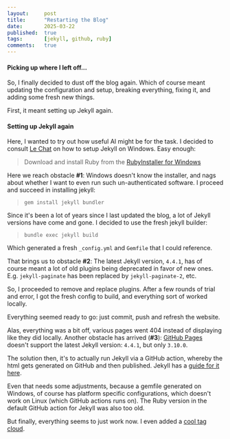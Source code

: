 ```yaml
---
layout: 	post
title:  	"Restarting the Blog"
date:   	2025-03-22
published:	true
tags:		[jekyll, github, ruby]
comments:   true
---
```


#### Picking up where I left off...
So, I finally decided to dust off the blog again. Which of course meant updating the configuration and setup, breaking everything, fixing it, and adding some fresh new things.

First, it meant setting up Jekyll again.

#### Setting up Jekyll again
Here, I wanted to try out how useful AI might be for the task. I decided to consult [Le Chat](https://chat.mistral.ai) on how to setup Jekyll on Windows. Easy enough:
> Download and install Ruby from the [RubyInstaller for Windows](https://rubyinstaller.org/)

Here we reach obstacle **#1**: Windows doesn't know the installer, and nags about whether I want to even run such un-authenticated software. I proceed and succeed in installing jekyll:

> `gem install jekyll bundler`

Since it's been a lot of years since I last updated the blog, a lot of Jekyll versions have come and gone. I decided to use the fresh jekyll builder:

> `bundle exec jekyll build`

Which generated a fresh `_config.yml` and `Gemfile` that I could reference. 

That brings us to obstacle **#2**: The latest Jekyll version, `4.4.1`, has of course meant a lot of old plugins being deprecated in favor of new ones. E.g. `jekyll-paginate` has been replaced by `jekyll-paginate-2`, etc.

So, I proceeded to remove and replace plugins. After a few rounds of trial and error, I got the fresh config to build, and everything sort of worked locally.

Everything seemed ready to go: just commit, push and refresh the website.

Alas, everything was a bit off, various pages went 404 instead of displaying like they did locally. Another obstacle has arrived (**#3**): [GitHub Pages](https://pages.github.com/versions/) doesn't support the latest Jekyll version: `4.4.1`, but only `3.10.0`.

The solution then, it's to actually run Jekyll via a GitHub action, whereby the html gets generated on GitHub and then published. Jekyll has a [guide for it here](https://jekyllrb.com/docs/continuous-integration/github-actions/).

Even that needs some adjustments, because a gemfile generated on Windows, of course has platform specific configurations, which doesn't work on Linux (which GitHub actions runs on). The Ruby version in the default GitHub action for Jekyll was also too old.

But finally, everything seems to just work now. I even added a [cool tag cloud](/tag/).